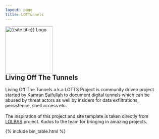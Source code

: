```yaml
---
layout: page
title: LOTTunnels
---
```


<script async src="https://www.googletagmanager.com/gtag/js?id=UA-133649096-1"></script>
<script>
  window.dataLayer = window.dataLayer || [];
  function gtag(){dataLayer.push(arguments);}
  gtag('js', new Date());
  gtag('config', 'UA-133649096-1');
</script>

<div class="header-box">
<a href="https://github.com/LOTTunnels/LOTTunnels.github.io/blob/master/README.md"><img src="{{ '/assets/logo.png' | relative_url }}" height="150" alt="{{site.title}} Logo" style="margin-right: 10px;"></a>
<div>
<h2 style="margin-top: 0">Living Off The Tunnels</h2>
Living Off The Tunnels a.k.a LOTTS Project is community driven project started by <a href="https://linkedin.com/in/KamranSaifullah">Kamran Saifullah</a> to document digital tunnels which can be abused by threat actors as well by insiders for data exfiltrations, persistence, shell access etc.
<br><br>
The inspiration of this project and site template is taken directly from <a href="https://lolbas-project.github.io/">LOLBAS</a> project. Kudos to the team for bringing in amazing projects. 
<br>
</div>
</div>

[functions]: /functions/
{% include bin_table.html %}
